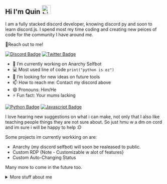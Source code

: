 ## Hi I'm Quin <img src="https://user-images.githubusercontent.com/1303154/88677602-1635ba80-d120-11ea-84d8-d263ba5fc3c0.gif" width="28px" alt="hi">

I am a fully stacked discord developer, knowing discord py and soon to learn discord.js. I spend most my time coding and creating new peices of code for the community I have around me.

:incoming_envelope:Reach out to me!

[![Discord Badge](https://img.shields.io/badge/-quin9999-5865F2?style=flat&labelColor=5865F2&logo=discord&logoColor=white)](#) [![Twitter Badge](https://img.shields.io/badge/-@quin4dev-1ca0f1?style=flat&labelColor=1ca0f1&logo=twitter&logoColor=white)](#)

- 🔭 I’m currently working on Anarchy Selfbot
- :computer: Most used line of code `print("python is ez")`
- 🤔 I’m looking for new ideas on future tools
- 📫 How to reach me: Contact my discord above
- 😄 Pronouns: Him/He
- ⚡ Fun fact: Your mums lacking 

<!-- TODO: Make technologies links takes you to repositories -->

[![Python Badge](https://img.shields.io/badge/-Python-336E9E?style=for-the-badge&labelColor=black&logo=python&logoColor=336E9E)](#) [![Javascript Badge](https://img.shields.io/badge/-Javascript-555588?style=for-the-badge&labelColor=black&logo=javascript&logoColor=555588)](#)

I love hearing new suggestions on what i can make, not only that I also like teaching people things they are not sure about. So just hmu w a dm on cord and im sure i will be happy to help :D
  
Some projects im currently workking on are:
  
- Anarchy (my discord selfbot) will soon be realeased to public.
- Custom RDP {Note - Customizable w alot of features}
- Custom Auto-Changing Status

Many more to come in the future too.

<details>
<summary>
  More stuff about me
</summary>

<br >

### Coding Stats

<!--START_SECTION:waka-->
```text
Python   2 hrs 51 mins   ██████████████████████▓░░   90.70 % 
JSON     17 mins         ██▒░░░░░░░░░░░░░░░░░░░░░░   09.25 % 
```
<!--END_SECTION:waka-->

### Github Stats

[![Anurag's GitHub stats](https://github-readme-stats.vercel.app/api?username=quin9999&hide=contribs,prs&theme=tokyonight)](https://github.com/anuraghazra/github-readme-stats)

